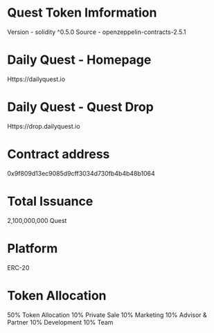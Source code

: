 # Quest Token Imformation
Version - solidity ^0.5.0
Source - openzeppelin-contracts-2.5.1

# Daily Quest - Homepage
Https://dailyquest.io

# Daily Quest - Quest Drop
Https://drop.dailyquest.io

# Contract address
0x9f809d13ec9085d9cff3034d730fb4b4b48b1064

# Total Issuance
2,100,000,000 Quest

# Platform
ERC-20

# Token Allocation
50% Token Allocation
10% Private Sale
10% Marketing
10% Advisor & Partner
10% Development
10% Team
